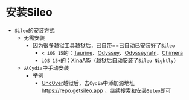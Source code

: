 # 安装Sileo

* `Sileo`的安装方式
  * 无需安装
    * 因为很多越狱工具越狱后，已自带==已自动已安装好了`Sileo`
      * `< iOS 15`的：[Taurine](https://taurine.app/)、[Odyssey](https://theodyssey.dev/)、[Odysseyra1n](https://iosw.cfw.guide/installing-odysseyra1n)、[Chimera](https://chimera.sh/)
      * `iOS 15+`的：[XinaA15](https://book.crifan.org/books/ios_re_ios15_jailbreak/website/xinaa15/)（越狱后自动安装了`Sileo Nightly`）
  * 从`Cydia`中手动安装
    * 举例
      * [Unc0ver](https://book.crifan.org/books/ios_re_iphone_jailbreak/website/doing_jailbreak/do_jailbreak/unc0ver/)越狱后，去`Cydia`中添加源地址 https://repo.getsileo.app ，继续搜索和安装`Sileo`即可
